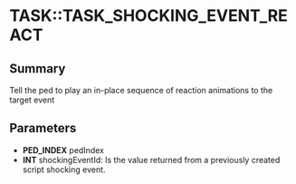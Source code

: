 # TASK::TASK_SHOCKING_EVENT_REACT

## Summary
Tell the ped to play an in-place sequence of reaction animations to the target event

## Parameters
* **PED_INDEX** pedIndex
* **INT** shockingEventId: Is the value returned from a previously created script shocking event.